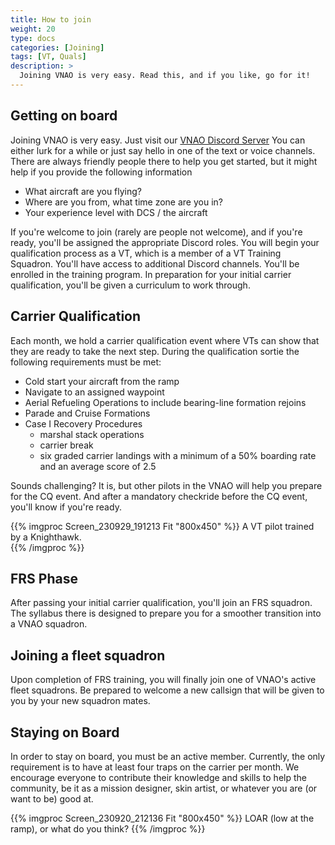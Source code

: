 ```yaml
---
title: How to join
weight: 20
type: docs
categories: [Joining]
tags: [VT, Quals]
description: >
  Joining VNAO is very easy. Read this, and if you like, go for it!
---
```


## Getting on board

Joining VNAO is very easy. Just visit our [VNAO Discord Server](https://discord.gg/3uMcCJynu6) You can either lurk for a while or just say hello in one of the text or voice channels. There are always friendly people there to help you get started, but it might help if you provide the following information
 - What aircraft are you flying?
 - Where are you from, what time zone are you in?
 - Your experience level with DCS / the aircraft

If you're welcome to join (rarely are people not welcome), and if you're ready, you'll be assigned the appropriate Discord roles. You will begin your qualification process as a VT, which is a member of a VT Training Squadron. You'll have access to additional Discord channels. You'll be enrolled in the training program. In preparation for your initial carrier qualification, you'll be given a curriculum to work through. 

## Carrier Qualification

Each month, we hold a carrier qualification event where VTs can show that they are ready to take the next step. During the qualification sortie the following requirements must be met:
 
- Cold start your aircraft from the ramp
- Navigate to an assigned waypoint
- Aerial Refueling Operations to include bearing-line formation rejoins
- Parade and Cruise Formations
- Case I Recovery Procedures
	- marshal stack operations
	- carrier break
	- six graded carrier landings with a minimum of a 50% boarding rate and an average score of 2.5

Sounds challenging? It is, but other pilots in the VNAO will help you prepare for the CQ event. And after a mandatory checkride before the CQ event, you'll know if you're ready. 


{{% imgproc Screen_230929_191213 Fit "800x450" %}}
A VT pilot trained by a Knighthawk.  
{{% /imgproc %}}

## FRS Phase
After passing your initial carrier qualification, you'll join an FRS squadron. The syllabus there is designed to prepare you for a smoother transition into a VNAO squadron. 

## Joining a fleet squadron
Upon completion of FRS training, you will finally join one of VNAO's active fleet squadrons. Be prepared to welcome a new callsign that will be given to you by your new squadron mates.

## Staying on Board 
In order to stay on board, you must be an active member. Currently, the only requirement is to have at least four traps on the carrier per month. We encourage everyone to contribute their knowledge and skills to help the community, be it as a mission designer, skin artist, or whatever you are (or want to be) good at.


{{% imgproc Screen_230920_212136 Fit "800x450" %}}
LOAR (low at the ramp), or what do you think?
{{% /imgproc %}}


